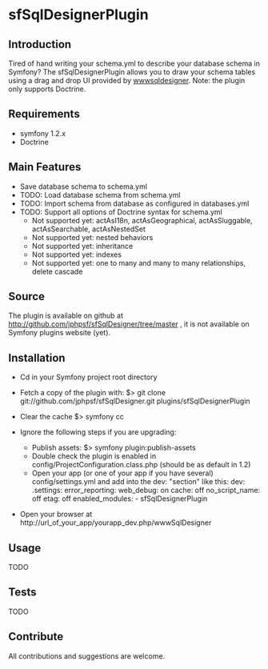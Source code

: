 # sfSqlDesignerPlugin

## Introduction
Tired of hand writing your schema.yml to describe your database schema in Symfony? The sfSqlDesignerPlugin allows you to draw your schema tables using a drag and drop UI provided by [wwwsqldesigner](http://code.google.com/p/wwwsqldesigner/). Note: the plugin only supports Doctrine.

## Requirements
  * symfony 1.2.x
  * Doctrine

## Main Features
  * Save database schema to schema.yml
  * TODO: Load database schema from schema.yml
  * TODO: Import schema from database as configured in databases.yml
  * TODO: Support all options of Doctrine syntax for schema.yml
    * Not supported yet: actAsI18n, actAsGeographical, actAsSluggable, actAsSearchable, actAsNestedSet
    * Not supported yet: nested behaviors
    * Not supported yet: inheritance
    * Not supported yet: indexes
    * Not supported yet: one to many and many to many relationships, delete cascade


## Source
The plugin is available on github at http://github.com/jphpsf/sfSqlDesigner/tree/master , it is not available on Symfony plugins website (yet).

## Installation
  * Cd in your Symfony project root directory
  * Fetch a copy of the plugin with:
        $> git clone git://github.com/jphpsf/sfSqlDesigner.git plugins/sfSqlDesignerPlugin
  * Clear the cache
        $> symfony cc
  * Ignore the following steps if you are upgrading:
    * Publish assets:
        $> symfony plugin:publish-assets
    * Double check the plugin is enabled in config/ProjectConfiguration.class.php (should be as default in 1.2)
    * Open your app (or one of your app if you have several) config/settings.yml and add into the dev: "section" like this:
        dev:
          .settings:
            error_reporting:        <?php echo (E_ALL | E_STRICT)."\n" ?>
            web_debug:              on
            cache:                  off
            no_script_name:         off
            etag:                   off
            enabled_modules:
              - sfSqlDesignerPlugin

  * Open your browser at http://url_of_your_app/yourapp_dev.php/wwwSqlDesigner

## Usage

TODO

## Tests

TODO

## Contribute
All contributions and suggestions are welcome.
